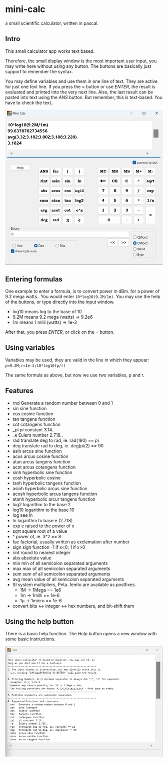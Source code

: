 # mini-calc
a small scientific calculator, written in pascal.

## Intro
This small calculator app works text based.

Therefore, the small display window is the most important user input, you may write here without using any button.
The buttons are basically just support to remember the syntax.

You may define variables and use them in one line of text. They are active for just one text line. If you press the *=* button or use *ENTER*, the result is evaluated and printed into the very next line. Also, the last result can be pasted into text using the *ANS* button. But remember, this is text-based. You have to check the text..

![Image mini-calc](image1.png)

## Entering formulas
One example to enter a formula, is to convert power in dBm. for a power of 9.2 mega watts..
You would enter `10*log10(9.2M/1m)`. You may use the help of the buttons, or type directly into the input window.

* log10 means log to the base of 10
* 9.2M means 9.2 mega (watts) -> 9.2e6
* 1m means 1 milli (watts) -> 1e-3

After that, you press *ENTER*, or click on the *=* button.

## Using variables
Variables may be used, they are valid in the line in which they appear:
`p=9.2M;r=1e-3;10*log10(p/r)`

The same formula as above, but now we use two variables, p and r.

## Features
*  rnd   Generate a random number between 0 and 1
*  sin   sine function
*  cos   cosine function
*  tan   tangens function
*  cot   cotangens function
*  _pi   pi constant 3.14..
*  _e    Eulers number 2.718..
*  rad   translate deg to rad, ie. rad(180) == pi
*  deg   translate rad to deg, ie. deg(pi/2) == 90
*  asin  arcus sine function
*  acos  arcus cosine function
*  atan  arcus tangens function
*  acot  arcus cotangens function
*  sinh  hyperbolic sine function
*  cosh  hyperbolic cosine
*  tanh  hyperbolic tangens function
*  asinh hyperbolic arcus sine function
*  acosh hyperbolic arcus tangens function
*  atanh hyperbolic arcur tangens function
*  log2  logarithm to the base 2
*  log10 logarithm to the base 10
*  log   see ln
*  ln    logarithm to base e (2.718)
*  exp   e raised to the power of x
*  sqrt  square root of a value
*  ^     power of, ie. 3^2 == 8
*  fac   factorial, usually written as exclamation after number
*  sign  sign function -1 if x<0; 1 if x>0
*  rint  round to nearest integer
*  abs   absolute value
*  min   min of all semicolon separated arguments
*  max   max of all semicolon separated arguments
*  sum   sum of all semicolon separated arguments
*  avg   mean value of all semicolon separated arguments
*  SI system multipliers, Peta..femto are available as postfixes.
   *  1M -> 1Mega == 1e6
   *  1m -> 1milli == 1e-6
   *  1µ -> 1micro == 1e-6
*  convert bits <-> integer <-> hex numbers, and bit-shift them  

## Using the help button
There is a basic help function. The *Help* button opens a new window with some basic instructions.

![Image help](image2.png)

